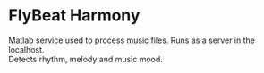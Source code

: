 # FlyBeat Harmony
Matlab service used to process music files. Runs as a server in the localhost.  
Detects rhythm, melody and music mood.
